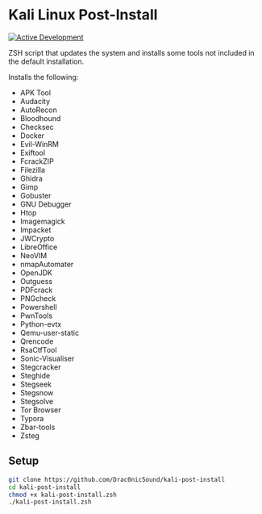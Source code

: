 Kali Linux Post-Install
==============================
[![Active Development](https://img.shields.io/badge/Maintenance%20Level-Actively%20Developed-brightgreen.svg)](https://gist.github.com/cheerfulstoic/d107229326a01ff0f333a1d3476e068d)

ZSH script that updates the system and installs some tools not included in the default installation.

Installs the following:
* APK Tool
* Audacity
* AutoRecon
* Bloodhound
* Checksec
* Docker
* Evil-WinRM
* Exiftool
* FcrackZIP
* Filezilla
* Ghidra
* Gimp
* Gobuster
* GNU Debugger
* Htop
* Imagemagick
* Impacket
* JWCrypto
* LibreOffice
* NeoVIM
* nmapAutomater
* OpenJDK
* Outguess
* PDFcrack
* PNGcheck
* Powershell
* PwnTools
* Python-evtx
* Qemu-user-static
* Qrencode
* RsaCtfTool
* Sonic-Visualiser
* Stegcracker
* Steghide
* Stegseek
* Stegsnow
* Stegsolve
* Tor Browser
* Typora
* Zbar-tools
* Zsteg

Setup
-------------------
```bash
git clone https://github.com/Drac0nic5ound/kali-post-install
cd kali-post-install
chmod +x kali-post-install.zsh
./kali-post-install.zsh
```
